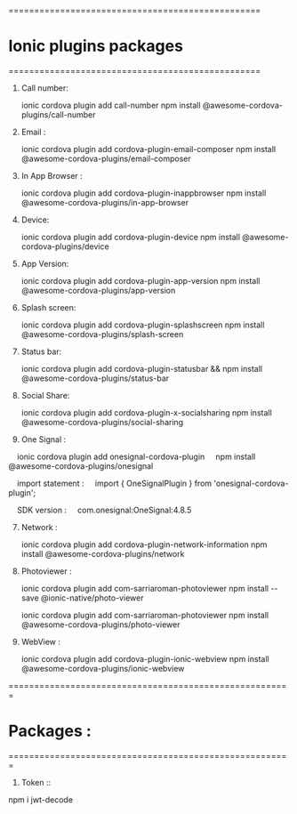 =================================================
# Ionic plugins packages
=================================================
1. Call number:

    ionic cordova plugin add call-number
    npm install @awesome-cordova-plugins/call-number

2. Email :

    ionic cordova plugin add cordova-plugin-email-composer
    npm install @awesome-cordova-plugins/email-composer

3. In App Browser :

    ionic cordova plugin add cordova-plugin-inappbrowser
    npm install @awesome-cordova-plugins/in-app-browser

4. Device: 

    ionic cordova plugin add cordova-plugin-device
    npm install @awesome-cordova-plugins/device

5. App Version:

    ionic cordova plugin add cordova-plugin-app-version
    npm install @awesome-cordova-plugins/app-version

6. Splash screen: <!-- not installed -->

    ionic cordova plugin add cordova-plugin-splashscreen
    npm install @awesome-cordova-plugins/splash-screen
  
7. Status bar:

    ionic cordova plugin add cordova-plugin-statusbar && npm install @awesome-cordova-plugins/status-bar 

8. Social Share:

    ionic cordova plugin add cordova-plugin-x-socialsharing
    npm install @awesome-cordova-plugins/social-sharing

6. One Signal :

    <!-- ionic 6 installed -->
    ionic cordova plugin add onesignal-cordova-plugin
    npm install @awesome-cordova-plugins/onesignal

    import statement :
    import { OneSignalPlugin } from 'onesignal-cordova-plugin';

    SDK version :
    com.onesignal:OneSignal:4.8.5

7.  Network :

    ionic cordova plugin add cordova-plugin-network-information 
    npm install @awesome-cordova-plugins/network

    
8. Photoviewer :

    ionic cordova plugin add com-sarriaroman-photoviewer
    npm install --save @ionic-native/photo-viewer

    <!-- not installed -->

    ionic cordova plugin add com-sarriaroman-photoviewer
    npm install @awesome-cordova-plugins/photo-viewer

9. WebView :

    ionic cordova plugin add cordova-plugin-ionic-webview
    npm install @awesome-cordova-plugins/ionic-webview



=======================================================
# Packages :
=======================================================

1. Token ::

  npm i jwt-decode